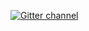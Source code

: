 <a href="https://gitter.im/amark/gun?utm_source=badge&utm_medium=badge&utm_campaign=pr-badge&utm_content=badge"><img align="middle" alt="Gitter channel" src="https://badges.gitter.im/Join%20Chat.svg" /></a>